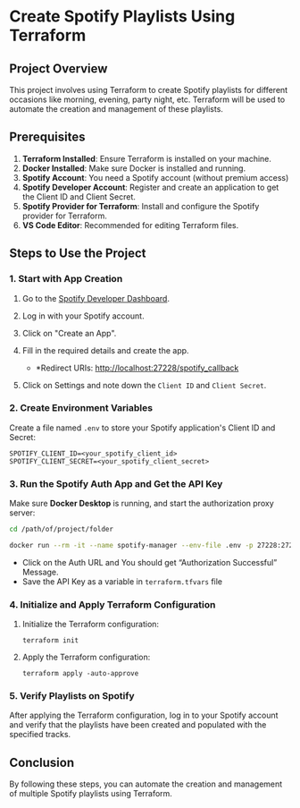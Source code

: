 # Create Spotify Playlists Using Terraform

## Project Overview

This project involves using Terraform to create Spotify playlists for different occasions like morning, evening, party night, etc. Terraform will be used to automate the creation and management of these playlists.

## Prerequisites

1. **Terraform Installed**: Ensure Terraform is installed on your machine.
2. **Docker Installed**: Make sure Docker is installed and running.
3. **Spotify Account**: You need a Spotify account (without premium access)
4. **Spotify Developer Account**: Register and create an application to get the Client ID and Client Secret.
5. **Spotify Provider for Terraform**: Install and configure the Spotify provider for Terraform.
6. **VS Code Editor**: Recommended for editing Terraform files.

## Steps to Use the Project

### 1. Start with App Creation

1. Go to the [Spotify Developer Dashboard](https://developer.spotify.com/dashboard/).
2. Log in with your Spotify account.
3. Click on "Create an App".
4. Fill in the required details and create the app.
    - *Redirect URIs: [http://localhost:27228/spotify_callback](http://localhost:27228/spotify_callback**)

5. Click on Settings and note down the `Client ID` and `Client Secret`.
    

### 2. Create Environment Variables

Create a file named `.env` to store your Spotify application's Client ID and Secret:

```
SPOTIFY_CLIENT_ID=<your_spotify_client_id>
SPOTIFY_CLIENT_SECRET=<your_spotify_client_secret>

```

### 3. Run the Spotify Auth App and Get the API Key

Make sure **Docker Desktop** is running, and start the authorization proxy server:

```bash
cd /path/of/project/folder

docker run --rm -it --name spotify-manager --env-file .env -p 27228:27228 ghcr.io/conradludgate/spotify-auth-proxy
```

- Click on the Auth URL and You should get “Authorization Successful” Message.
- Save the API Key as a variable in `terraform.tfvars` file


### 4. Initialize and Apply Terraform Configuration

1. Initialize the Terraform configuration:
    
    ```
    terraform init
    ```
    
2. Apply the Terraform configuration:
    
    ```
    terraform apply -auto-approve
    ```
    

### 5. Verify Playlists on Spotify

After applying the Terraform configuration, log in to your Spotify account and verify that the playlists have been created and populated with the specified tracks.

## Conclusion

By following these steps, you can automate the creation and management of multiple Spotify playlists using Terraform.